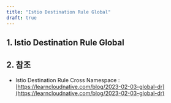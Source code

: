 ```yaml
---
title: "Istio Destination Rule Global"
draft: true
---
```


## 1. Istio Destination Rule Global

## 2. 참조

* Istio Destination Rule Cross Namespace : [https://learncloudnative.com/blog/2023-02-03-global-dr](https://learncloudnative.com/blog/2023-02-03-global-dr)
